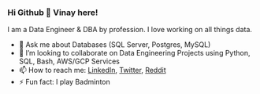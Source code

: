 ### Hi Github 👋 Vinay here! 

I am a Data Engineer & DBA by profession. I love working on all things data. 

- 💬 Ask me about Databases (SQL Server, Postgres, MySQL)
- 👯 I’m looking to collaborate on Data Engineering Projects using Python, SQL, Bash, AWS/GCP Services
- 📫 How to reach me: [LinkedIn](https://www.linkedin.com/in/vinayskulkarni/), [Twitter](https://twitter.com/vincyf1), [Reddit](https://www.reddit.com/user/vincyf1)
- ⚡ Fun fact: I play Badminton 

<!--
**vincyf1/vincyf1** is a ✨ _special_ ✨ repository because its `README.md` (this file) appears on your GitHub profile.

Here are some ideas to get you started:

- 🔭 I’m currently working on ...
- 🌱 I’m currently learning ...
- 👯 I’m looking to collaborate on ...
- 🤔 I’m looking for help with ...
- 💬 Ask me about ...
- 📫 How to reach me: ...
- 😄 Pronouns: ...
- ⚡ Fun fact: ...
-->
